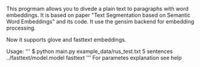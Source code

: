 This progrmam allows you to divede a plain text to paragraphs with word embeddings. It is based on paper "Text Segmentation based on Semantic Word Embeddings" and its code.
It use the gensim backend for embedding processing.

Now it supports glove and fasttext embeddings.

Usage:
'''
    $ python main.py example_data/rus_test.txt 5 sentences ../fasttext/model.model fasttext
'''
For parametes explanation see help


